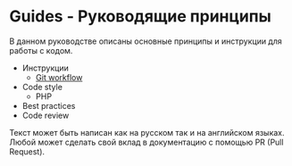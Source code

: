 # Guides - Руководящие принципы

В данном руководстве описаны основные принципы и инструкции для работы с кодом.

 - Инструкции
   - [Git workflow](instructions/git.md)
 - Code style
   - PHP
 - Best practices
 - Code review

Текст может быть написан как на русском так и на английском языках.
Любой может сделать свой вклад в документацию с помощью PR (Pull Request).

